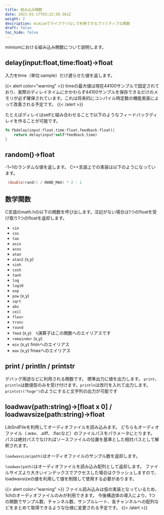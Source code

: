 ```yaml
---
title: 組み込み関数
date: 2021-01-17T03:22:59.561Z
weight: 2
description: mimiumでライブラリなしで利用できるプリミティブな関数
draft: false
toc_hide: false
---
```

mimiumにおける組み込み関数について説明します。

## delay(input:float,time:float)->float

入力をtime（単位:sample）だけ遅らせた値を返します。

{{< alert color="warning" >}}
timeの最大値は現在44100サンプルで固定されており、実際のディレイタイムにかかわらず44100サンプルを保存できるだけのメモリが必ず確保されています。これは将来的にコンパイル時定数の機能実装によって改善される予定です。
{{< /alert >}}

たとえばディレイはselfと組み合わせることで以下のようなフィードバックディレイを作ることが可能です。

```rust
fn fbdelay(input:float,time:float,feedback:float){
    return delay(input*self*feedback,time)
}
```

## random()->float

-1~1のランダムな値を返します。
C++言語上での実装は以下のようになっています。
```cpp
 (double)rand() / RAND_MAX) * 2 - 1
```
## 数学関数

C言語のmath.hの以下の関数を呼び出します。注記がない場合は1つのfloatを受け取り1つのfloatを返却します。

- `sin`
- `cos`
- `tan`
- `asin`
- `acos`
- `atan`
- `atan2` (x,y)
- `sinh`
- `cosh`
- `tanh`
- `log`
- `log10`
- `exp`
- `pow` (x,y)
- `sqrt`
- `abs`
- `ceil`
- `floor`
- `trunc`
- `round`
- `fmod` (x,y)　`%`演算子はこの関数へのエイリアスです
- `remainder` (x,y)
- `min` (x,y) fminへのエイリアス
- `max` (x,y) fmaxへのエイリアス


## print / println / printstr

デバッグ用途などに利用される関数です。
標準出力に値を出力します。
`print`、`println`は数値型のみを受け付けます。`println`は改行を入れて出力します。
`printstr("hoge")`のようにすると文字列の出力が可能です

## loadwav(path:string)->[float x 0] / loadwavsize(path:string)->float

LibSndFileを利用してオーディオファイルを読み込みます。
どちらもオーディオファイル（.wav、.aiff、.flacなど）のファイルパスをパラメータにとります。
パスは絶対パスでなければソースファイルの位置を基準とした相対パスとして解釈されます。

`loadwavsize(path)`はオーディオファイルのサンプル数を返却します。

`loadwav(path)`はオーディオファイルを読み込み配列として返却します。
ファイルサイズより大きいインデックスでアクセスした場合はクラッシュしますので、loadwavsizeの値を利用して値を制限して使用する必要があります。

{{< alert color="warning" >}}
ファイル読み込みは仮の実装となっているため、1chのオーディオファイルのみが利用できます。
今後構造体の導入により、1つの関数でサンプル数、チャンネル数、サンプルレート、各チャンネルへの配列などをまとめて取得できるような仕様に変更される予定です。
{{< /alert >}}